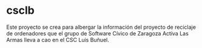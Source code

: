# csclb

Este proyecto se crea para albergar la información del proyecto de reciclaje de ordenadores que el grupo de Software Cívico de Zaragoza Activa Las Armas lleva a cao en el CSC Luis Buñuel.
